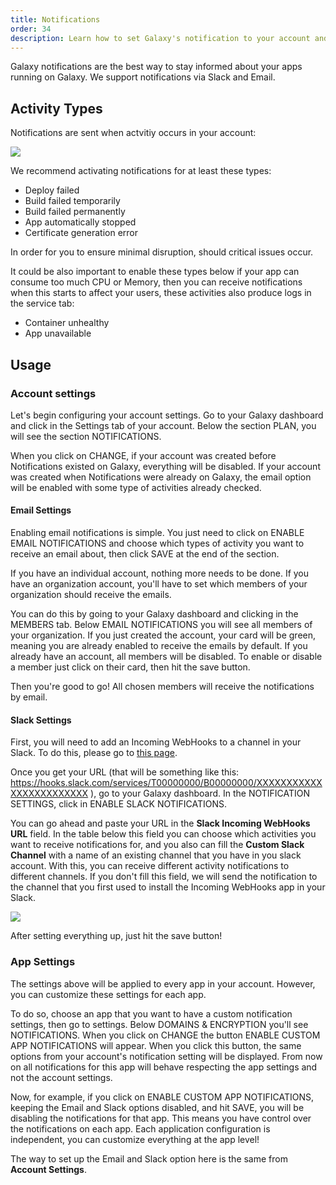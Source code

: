 ```yaml
---
title: Notifications
order: 34
description: Learn how to set Galaxy's notification to your account and apps
---
```


Galaxy notifications are the best way to stay informed about your apps running on Galaxy. We support notifications via Slack and Email.

<h2 id="activity-types">Activity Types</h2>

Notifications are sent when actvitiy occurs in your account:

<img src="/images/notifications-activities.png" style="max-width: 40%"/>

We recommend activating notifications for at least these types:
- Deploy failed
- Build failed temporarily
- Build failed permanently
- App automatically stopped
- Certificate generation error

In order for you to ensure minimal disruption, should critical issues occur. 

It could be also important to enable these types below if your app can consume too much CPU or Memory, then you can receive notifications when this starts to affect your users, these activities also produce logs in the service tab:
- Container unhealthy
- App unavailable

<h2 id="usage">Usage</h2>

<h3 id="account-settigs">Account settings</h3>

Let's begin configuring your account settings. Go to your Galaxy dashboard and click in the Settings tab of your account. Below the section PLAN, you will see the section NOTIFICATIONS.

When you click on CHANGE, if your account was created before Notifications existed on Galaxy, everything will be disabled. If your account was created when Notifications were already on Galaxy, the email option will be enabled with some type of activities already checked.

<h4 id="email-settings">Email Settings</h4>

Enabling email notifications is simple. You just need to click on ENABLE EMAIL NOTIFICATIONS and choose which types of activity you want to receive an email about, then click SAVE at the end of the section. 

If you have an individual account, nothing more needs to be done. If you have an organization account, you'll have to set which members of your organization should receive the emails.

You can do this by going to your Galaxy dashboard and clicking in the MEMBERS tab. Below EMAIL NOTIFICATIONS you will see all members of your organization. If you just created the account, your card will be green, meaning you are already enabled to receive the emails by default. If you already have an account, all members will be disabled. To enable or disable a member just click on their card, then hit the save button.

Then you're good to go! All chosen members will receive the notifications by email.

<h4 id="slack-settings">Slack Settings</h4>

First, you will need to add an Incoming WebHooks to a channel in your Slack. To do this, please go to [this page](https://slack.com/intl/en-br/help/articles/202035138-Add-an-app-to-your-workspace). 

Once you get your URL (that will be something like this: https://hooks.slack.com/services/T00000000/B00000000/XXXXXXXXXXXXXXXXXXXXXXXX ), go to your Galaxy dashboard. In the NOTIFICATION SETTINGS, click in ENABLE SLACK NOTIFICATIONS.

You can go ahead and paste your URL in the <b>Slack Incoming WebHooks URL</b> field. In the table below this field you can choose which activities you want to receive notifications for, and you also can fill the <b>Custom Slack Channel</b> with a name of an existing channel that you have in you slack account. With this, you can receive different activity notifications to different channels. If you don't fill this field, we will send the notification to the channel that you first used to install the Incoming WebHooks app in your Slack.

<img src="/images/notifications-slack-settings.png" style="max-width: 80%"/>

After setting everything up, just hit the save button!

<h3 id="app-settings">App Settings</h3>

The settings above will be applied to every app in your account. However, you can customize these settings for each app.

To do so, choose an app that you want to have a custom notification settings, then go to settings. Below DOMAINS & ENCRYPTION you'll see NOTIFICATIONS. When you click on CHANGE the button ENABLE CUSTOM APP NOTIFICATIONS will appear. When you click this button, the same options from your account's notification setting will be displayed. From now on all notifications for this app will behave respecting the app settings and not the account settings.

Now, for example, if you click on ENABLE CUSTOM APP NOTIFICATIONS, keeping the Email and Slack options disabled, and hit SAVE, you will be disabling the notifications for that app. This means you have control over the notifications on each app. Each application configuration is independent, you can customize everything at the app level!

The way to set up the Email and Slack option here is the same from <b>Account Settings</b>.
